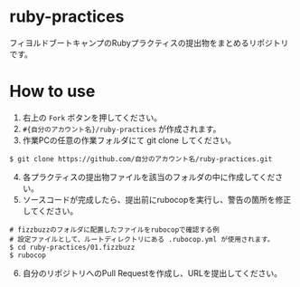 # ruby-practices

フィヨルドブートキャンプのRubyプラクティスの提出物をまとめるリポジトリです。

# How to use

1. 右上の `Fork` ボタンを押してください。
2. `#{自分のアカウント名}/ruby-practices` が作成されます。
3. 作業PCの任意の作業フォルダにて git clone してください。

```
$ git clone https://github.com/自分のアカウント名/ruby-practices.git
```

4. 各プラクティスの提出物ファイルを該当のフォルダの中に作成してください。
5. ソースコードが完成したら、提出前にrubocopを実行し、警告の箇所を修正してください。

```
# fizzbuzzのフォルダに配置したファイルをrubocopで確認する例
# 設定ファイルとして、ルートディレクトリにある .rubocop.yml が使用されます。
$ cd ruby-practices/01.fizzbuzz
$ rubocop
```

6. 自分のリポジトリへのPull Requestを作成し、URLを提出してください。
